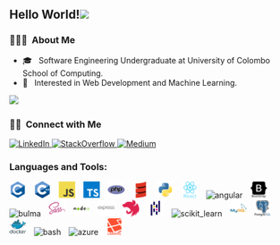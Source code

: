 ## Hello World!<img src="https://raw.githubusercontent.com/MartinHeinz/MartinHeinz/master/wave.gif" width="30px">

<h3> 👨🏻‍💻 &nbsp;About Me </h3>

- 🎓 &nbsp; Software Engineering Undergraduate at University of Colombo School of Computing.
- 🌱 &nbsp; Interested in Web Development and Machine Learning.

<a href="https://github.com/jdratnayake">
  <img height="180em" src="https://github-readme-stats.vercel.app/api?username=jdratnayake&show_icons=true&theme=default" />
</a>

<h3> 🤝🏻 &nbsp;Connect with Me </h3>

<a href="https://www.linkedin.com/in/jdratnayake/">
  <img alt="LinkedIn" src="https://img.shields.io/badge/LinkedIn-0077B5?style=for-the-badge&logo=linkedin&logoColor=white">
</a>

<a href="https://stackoverflow.com/users/16104615/jdratnayake">
  <img alt="StackOverflow" src="https://img.shields.io/badge/Stack_Overflow-FE7A16?style=for-the-badge&logo=stack-overflow&logoColor=white">
</a>

<a href="https://medium.com/@jdratnayake">
  <img alt="Medium" src="https://img.shields.io/badge/medium-%2312100E.svg?&style=for-the-badge&logo=medium&logoColor=white">
</a>

### Languages and Tools:

<img src="https://raw.githubusercontent.com/devicons/devicon/master/icons/c/c-original.svg" alt="c" width="30" style="padding-right:10px;" /> <img src="https://raw.githubusercontent.com/devicons/devicon/master/icons/cplusplus/cplusplus-original.svg" alt="cplusplus" width="30" style="padding-right:10px;" /> <img src="https://raw.githubusercontent.com/devicons/devicon/master/icons/javascript/javascript-original.svg" alt="javascript" width="30" style="padding-right:10px;" /> <img src="https://raw.githubusercontent.com/devicons/devicon/master/icons/typescript/typescript-original.svg" alt="typescript" width="30" style="padding-right:10px;" /> <img src="https://raw.githubusercontent.com/devicons/devicon/master/icons/php/php-original.svg" alt="php" width="30" style="padding-right:10px;" /> <img src="https://raw.githubusercontent.com/devicons/devicon/master/icons/scala/scala-original.svg" alt="scala" width="30" style="padding-right:10px;" /> <img src="https://raw.githubusercontent.com/devicons/devicon/master/icons/python/python-original.svg" alt="python" width="30" style="padding-right:10px;" /> <img src="https://raw.githubusercontent.com/devicons/devicon/master/icons/react/react-original-wordmark.svg" alt="react" width="30" style="padding-right:10px;" /> <img src="https://angular.io/assets/images/logos/angular/angular.svg" alt="angular" width="30" style="padding-right:10px;" /> <img src="https://raw.githubusercontent.com/devicons/devicon/master/icons/bootstrap/bootstrap-plain-wordmark.svg" alt="bootstrap" width="30" style="padding-right:10px;" /> <img src="https://raw.githubusercontent.com/gilbarbara/logos/804dc257b59e144eaca5bc6ffd16949752c6f789/logos/bulma.svg" alt="bulma" width="25" style="padding-right:10px;" /> <img src="https://raw.githubusercontent.com/devicons/devicon/master/icons/sass/sass-original.svg" alt="sass" width="30" style="padding-right:10px;" /> <img src="https://raw.githubusercontent.com/devicons/devicon/master/icons/nodejs/nodejs-original-wordmark.svg" alt="nodejs" width="30" style="padding-right:10px;" /> <img src="https://raw.githubusercontent.com/devicons/devicon/master/icons/express/express-original-wordmark.svg" alt="express" width="30" style="padding-right:10px;" /> <img src="https://raw.githubusercontent.com/devicons/devicon/master/icons/nestjs/nestjs-plain.svg" alt="nestjs" width="30" style="padding-right:10px;" /> <img src="https://raw.githubusercontent.com/devicons/devicon/2ae2a900d2f041da66e950e4d48052658d850630/icons/pandas/pandas-original.svg" alt="pandas" width="30" style="padding-right:10px;" /> <img src="https://upload.wikimedia.org/wikipedia/commons/0/05/Scikit_learn_logo_small.svg" alt="scikit_learn" width="30" style="padding-right:10px;" /> <img src="https://raw.githubusercontent.com/devicons/devicon/master/icons/mysql/mysql-original-wordmark.svg" alt="MySQL" width="30" style="padding-right:10px;" /> <img src="https://raw.githubusercontent.com/devicons/devicon/master/icons/postgresql/postgresql-original-wordmark.svg" alt="postgresql" width="30" style="padding-right:10px;" /> <img src="https://raw.githubusercontent.com/devicons/devicon/master/icons/docker/docker-original-wordmark.svg" alt="docker" width="30" style="padding-right:10px;" /> <img src="https://www.vectorlogo.zone/logos/gnu_bash/gnu_bash-icon.svg" alt="bash" width="30" style="padding-right:10px;" /> <img src="https://www.vectorlogo.zone/logos/microsoft_azure/microsoft_azure-icon.svg" alt="azure" width="30" style="padding-right:10px;" /> <img src="https://raw.githubusercontent.com/devicons/devicon/master/icons/laravel/laravel-plain-wordmark.svg" alt="laravel" width="30" style="padding-right:10px;" />
